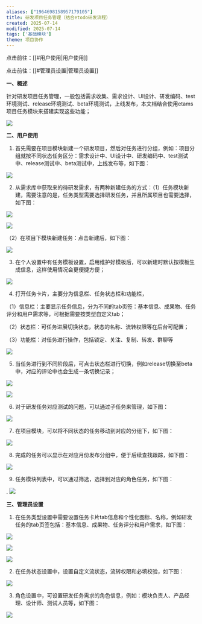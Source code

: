 ```yaml
---
aliases: ["1964698158957179105"]
title: 研发项目任务管理（结合etodo研发流程）
created: 2025-07-14
modified: 2025-07-14
tags: ['基础模块']
theme: 项目协作
---
```


点击前往：[[#用户使用|用户使用]]

点击前往：[[#管理员设置|管理员设置]]

**一、概述**

针对研发项目任务管理，一般包括需求收集、需求设计、UI设计、研发编码、test环境测试、release环境测试、beta环境测试，上线发布，本文档结合使用etams项目任务模块来搭建实现这些功能；

![](3c394ed98beb7c78cec4e7bf77c6dbf3.jpg)

**二、用户使用**

1. 首先需要在项目模块新建一个研发项目，然后对任务进行分组，例如：项目分组就按不同状态任务区分：需求设计中、UI设计中、研发编码中、test测试中、release测试中、beta测试中，上线发布等，如下图：

![](f62a837e3c311ce9c2b894519624b413.jpg)

2. 从需求库中获取来的待研发需求，有两种新建任务的方式：（1）任务模块新建，需要注意的是，任务类型需要选择研发任务，并且所属项目也需要选择，如下图：

![](6135d7862960b49941bbc95adc810395.jpg)

![](bb7048b0b03cbd9243e1c647448b268c.jpg)

（2）在项目下模块新建任务：点击新建后，如下图：

![](3b758f40687c37c0c6927b637fb72454.jpg)

3. 在个人设置中有任务模板设置，启用维护好模板后，可以新建时默认按模板生成信息，这样使用情况会更便捷方便；

![](8a6a7027e120c8780d8258d80ce86a4a.jpg)

4. 打开任务卡片，主要分为信息栏、任务状态栏和功能栏，

（1）信息栏：主要显示任务信息，分为不同的tab页签：基本信息、成果物、任务评分和用户需求等，可根据需要按类型自定义tab；

（2）状态栏：可任务进展切换状态，状态的名称、流转权限等在后台可配置；

（3）功能栏：对任务进行操作，包括锁定、关注、复制、转发、群聊等

![](52cda7542f7b8cb3155f56df998b28c0.jpg)

5. 当任务进行到不同阶段后，可点击状态栏进行切换，例如release切换至beta中，对应的评论中也会生成一条切换记录；

![](e0f6413a8b94f57bccc42d99ea76ab40.jpg)

![](a5234d354a675b60a4957bef42972ecc.jpg)

6. 对于研发任务对应测试的问题，可以通过子任务来管理，如下图：

![](45bf972794de31a668dcd5645f766cfc.jpg)

7. 在项目模块，可以将不同状态的任务移动到对应的分组下，如下图：

![](3e1cdec2a37905abd1466496b07cbf5e.jpg)

8. 完成的任务可以显示在对应月份发布分组中，便于后续查找跟踪，如下图：

![](12d9e54059f1c3a348f2c68fe86c2668.jpg)

9. 任务模块列表中，可以通过筛选，选择到对应的角色任务，如下图：

. ![](fb412c74ba6dd5f975cb0bd2392a2019.jpg)

**三、管理员设置**

1. 在任务类型设置中需要设置任务卡片tab信息和个性化图标、名称，例如研发任务的tab页签包括：基本信息、成果物、任务评分和用户需求，如下图：

![](b667f1eb91b18aaf13c711ea9fb614a8.jpg)

![](d85025f16e5e018d798d424487a01e60.jpg)

![](4894cf78987ae8bb30d3aa32c3439713.jpg)

2. 在任务状态设置中，设置自定义流状态，流转权限和必填校验，如下图：

![](6dbcef000748dbfc6039fe62c0438311.jpg)

3. 角色设置中，可设置研发任务需求的角色信息，例如：模块负责人、产品经理、设计师、测试人员等，如下图：

![](ce856fd03662d86f3c333f2fd8296bb3.jpg)